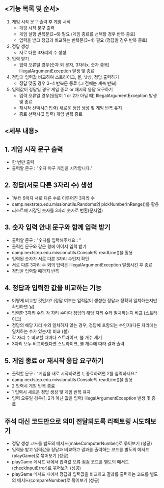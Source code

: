 ## <기능 목록 및 순서>

1. 게임 시작 문구 출력 후 게임 시작
    - 게임 시작 문구 출력
    - 게임 실행 반복문(2~6) 필요 (게임 종료를 선택할 경우 반복 종료)
    - 입력을 받고 정답과 비교하는 반복문(3~4) 필요 (정답일 경우 반복 종료)
2. 정답 생성
    - 서로 다른 3자리의 수 생성.
3. 입력 받기
    - 입력 오류일 경우(숫자 외 문자, 3자리x, 숫자 중복) IllegalArgumentException 발생 및 종료
4. 정답과 입력값 비교하여 스트라이크, 볼, 낫싱, 정답 출력하기
    - 정답 맞출 경우 3~4 반복문 종료 (그 전에는 계속 반복)
5. 입력값이 정답일 경우 게임 종료 or 재시작 응답 요구하기
    - 입력 오류일 경우(응답이 1 or 2가 아닐 때) IllegalArgumentException 발생 및 종료
    - 재시작 선택시(1 입력) 새로운 정답 생성 및 게임 반복 유지
    - 종료 선택시(2 입력) 게임 반복 종료

## **<세부 내용>**

## 1. 게임 시작 문구 출력

- 한 번만 출력
- 출력할 문구 : "숫자 야구 게임을 시작합니다."

## 2. 정답(서로 다른 3자리 수) 생성

- 1부터 9까지 서로 다른 수로 이루어진 3자리 수
- camp.nextstep.edu.missionutils.Randoms의 pickNumberInRange()를 활용
- 리스트에 저장된 숫자를 3자리 숫자로 변환(문자열)

## 3. 숫자 입력 안내 문구와 함께 입력 받기

- 출력할 문구 : "숫자를 입력해주세요 : "
- 출력한 문구와 같은 행에 이어서 입력 받기
- camp.nextstep.edu.missionutils.Console의 readLine()을 활용
- 입력된 숫자가 서로 다른 3자리 수인지 확인
- 서로 다른 3자리 수 외의 입력은 IllegalArgumentException 발생시킨 후 종료
- 정답을 입력할 때까지 반복

## 4. 정답과 입력한 값을 비교하는 기능

- 어떻게 비교할 것인가? (정답 여부는 입력값이 생성한 정답과 정확히 일치하는지만 확인하면 됨)
- 입력한 3자리 수의 각 자리 수마다 정답의 해당 자리 수와 일치하는지 비교 (스트라이크)
- 정답의 해당 자리 수와 일치하지 않는 경우, 정답에 포함되는 수인지(다른 자리에는 일치하는 수가 있는지) 비교 (볼)
- 각 자리 수 비교할 때마다 스트라이크, 볼 개수 세기
- 3자리 모두 비교하였다면 스트라이크, 볼 개수에 따라 결과 출력

## 5. 게임 종료 or 재시작 응답 요구하기

- 출력할 문구 : "게임을 새로 시작하려면 1, 종료하려면 2를 입력하세요."
- camp.nextstep.edu.missionutils.Console의 readLine()을 활용
- 2 입력시 게임 반복 종료
- 1 입력시 새로운 정답 생성 및 게임 반복 유지
- 입력 오류일 경우(1, 2가 아닌 값을 입력) IllegalArgumentException 발생 및 종료

## 주석 대신 코드만으로 의미 전달되도록 리팩토링 시도해보기

- 정답 생성 코드를 별도의 메서드(makeComputerNumber)로 묶어보기 (성공)
- 입력을 받고 입력값을 정답과 비교하고 결과를 출력하는 코드를 별도의 메서드(playGame)로 묶어보기 (성공)
- playGame 메서드 내에서 입력값 오류 점검 코드를 별도의 메서드(checkInputError)로 묶어보기 (성공)
- playGame 메서드 내에서 정답과 입력값을 비교하고 결과를 출력하는 코드를 별도의 메서드(compareNumber)로 묶어보기 (성공)